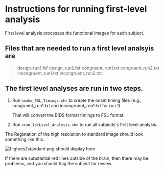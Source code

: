 <h1> Instructions for running first-level analysis </h1>

First level analysis processes the functional images for each subject.

<h2> Files that are needed to run a first level analsyis are </h2>

> design_run1.fsf        design_run2.fsf
> congruent_run1.txt     congruent_run2.txt
> incongruent_run1.txt   incongruent_run2.txt


<h2> The first level analyses are run in two steps. </h2>

1. Run `<make_FSL_Timings.sh>` to create the onset timing files
   (e.g., congruent_run1.txt and incongruent_run1.txt for run 1).

   That will convert the BIDS format timings to FSL format.

1. Run `<run_1stLevel_Analysis.sh>` to run all subjects's first level
   analysis.

The Registation of the high resolution to standard image should look something
like this.

![highres2standard.png should display here](highres2standard.png)

If there are substantial red lines outside of the brain, then there may
be problems, and you should flag the subject for review.

